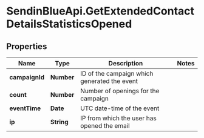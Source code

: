# SendinBlueApi.GetExtendedContactDetailsStatisticsOpened

## Properties
Name | Type | Description | Notes
------------ | ------------- | ------------- | -------------
**campaignId** | **Number** | ID of the campaign which generated the event | 
**count** | **Number** | Number of openings for the campaign | 
**eventTime** | **Date** | UTC date-time of the event | 
**ip** | **String** | IP from which the user has opened the email | 


